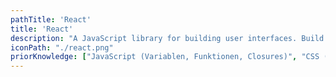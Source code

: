 ```yaml
---
pathTitle: 'React'
title: 'React'
description: "A JavaScript library for building user interfaces. Build encapsulated components that manage their own state, then compose them to make complex UIs."
iconPath: "./react.png"
priorKnowledge: ["JavaScript (Variablen, Funktionen, Closures)", "CSS (Flexbox, BoxModell)", "HTML (Tags, Events, Attribute)"]
---
```

